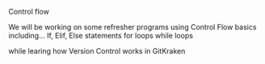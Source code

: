 Control flow

We will be working on some refresher programs using Control Flow basics including...
If, Elif, Else statements
for loops
while loops

while learing how Version Control works in GitKraken
